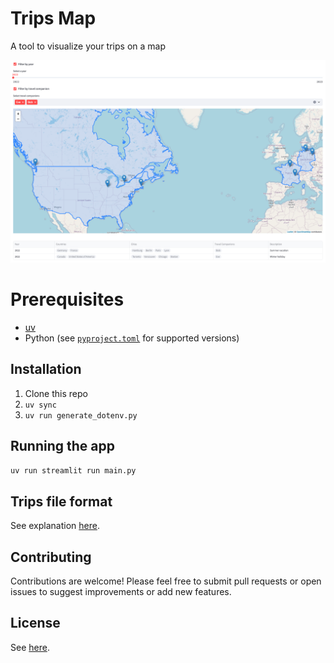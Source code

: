 # Trips Map

A tool to visualize your trips on a map

![screenshot](assets/screenshot.png)

# Prerequisites

- [uv](https://docs.astral.sh/uv/)
- Python (see [`pyproject.toml`](pyproject.toml) for supported versions)

## Installation

1. Clone this repo
2. `uv sync`
3. `uv run generate_dotenv.py`

## Running the app

`uv run streamlit run main.py`

## Trips file format

See explanation [here](trips_file_format.md).

## Contributing

Contributions are welcome! Please feel free to submit pull requests or open issues to suggest improvements or add new features.

## License

See [here](LICENSE).
